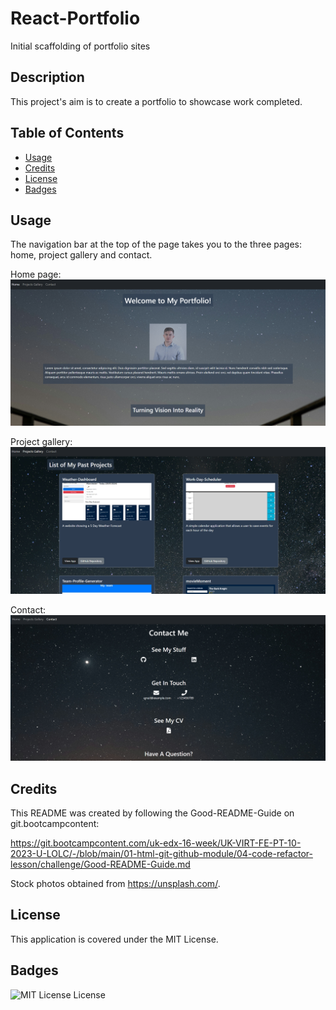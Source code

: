 # React-Portfolio
Initial scaffolding of portfolio sites

## Description
This project's aim is to create a portfolio to showcase work completed.

## Table of Contents
- [Usage](#usage)
- [Credits](#credits)
- [License](#license)
- [Badges](#badges)

## Usage
The navigation bar at the top of the page takes you to the three pages: home, project gallery and contact.

Home page:
![screenshot of homepage](/src/data/images/ScreenshotHome.PNG)

Project gallery:
![screenshot of project gallery](/src/data/images/ScreenshotProject.PNG)

Contact:
![screenshot of project gallery](src/data/images/ScreenshotContact.PNG)

## Credits

This README was created by following the Good-README-Guide on git.bootcampcontent:

https://git.bootcampcontent.com/uk-edx-16-week/UK-VIRT-FE-PT-10-2023-U-LOLC/-/blob/main/01-html-git-github-module/04-code-refactor-lesson/challenge/Good-README-Guide.md

Stock photos obtained from https://unsplash.com/.

## License
This application is covered under the MIT License.

## Badges
![MIT License License](https://img.shields.io/badge/license-MIT%20License-brightgreen.svg)